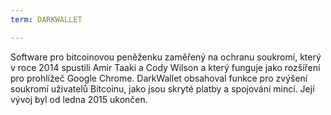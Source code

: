 ```yaml
---
term: DARKWALLET

---
```

Software pro bitcoinovou peněženku zaměřený na ochranu soukromí, který v roce 2014 spustili Amir Taaki a Cody Wilson a který funguje jako rozšíření pro prohlížeč Google Chrome. DarkWallet obsahoval funkce pro zvýšení soukromí uživatelů Bitcoinu, jako jsou skryté platby a spojování mincí. Její vývoj byl od ledna 2015 ukončen.